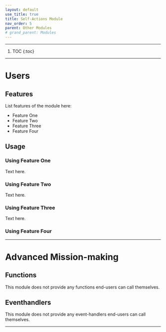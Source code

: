 ```yaml
---
layout: default
use_title: true
title: Self-Actions Module
nav_order: 5
parent: Other Modules
# grand_parent: Modules
---
```


---

1. TOC
{:toc}

---

# Users

## Features

List features of the module here:
- Feature One
- Feature Two
- Feature Three
- Feature Four

## Usage

### Using Feature One

Text here.

### Using Feature Two

Text here.

### Using Feature Three

Text here.

### Using Feature Four

---

# Advanced Mission-making

## Functions
This module does not provide any functions end-users can call themselves.

## Eventhandlers
This module does not provide any event-handlers end-users can call themselves.

---
